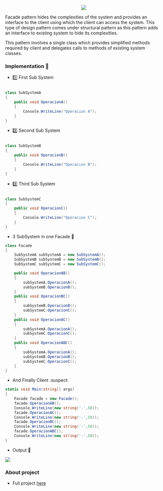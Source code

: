 <p align="center"><img src="http://yuml.me/diagram/scruffy;dir:LR;/class/[Client]depends-.-%3E[Facade],%20[Facade]-*%3E[InternalC],%20[Facade]-%3E[InternalB],%20[Facade]-.-%3E[InternalA]"></p>  

Facade pattern hides the complexities of the system and provides an interface to the client using which the client can access the system. This type of design pattern comes under structural pattern as this pattern adds an interface to existing system to hide its complexities.

This pattern involves a single class which provides simplified methods required by client and delegates calls to methods of existing system classes.

### Implementation :blue_car:

* :one: First Sub System 

```C#

class SubSystemA
{
    public void OperacionA()
    {
        Console.WriteLine("Operacion A");
    }
}

```
* :two: Second Sub System

```C#

class SubSystemB
{
    public void OperacionB()
    {
        Console.WriteLine("Operacion B");
    }
}

```
* :three: Third Sub System 

```C#

class SubSystemC
{
    public void OperacionC()
    {
        Console.WriteLine("Operacion C");
    }
}

```
* 3 SubSystem in one Facade :tophat:

```C# 
class Facade
{
    SubSystemA subSystemA = new SubSystemA();
    SubSystemB subSystemB = new SubSystemB();
    SubSystemC subSystemC = new SubSystemC();

    public void OperacionAB()
    {
        subSystemA.OperacionA();
        subSystemB.OperacionB();
    }
    public void OperacionBC()
    {
        subSystemB.OperacionB();
        subSystemC.OperacionC();
    }
    public void OperacionAC()
    {
        subSystemA.OperacionA();
        subSystemC.OperacionC();
    }
    public void OperacionABC()
    {
        subSystemA.OperacionA();
        subSystemB.OperacionB();
        subSystemC.OperacionC();
    }
}

```

* And Finally Client :suspect:

```C#
static void Main(string[] args)
{
    Facade facade = new Facade();
    facade.OperacionAB();
    Console.WriteLine(new string('-',50));
    facade.OperacionAC();
    Console.WriteLine(new string('-',50));
    facade.OperacionBC();
    Console.WriteLine(new string('-',50));
    facade.OperacionABC();
    Console.WriteLine(new string('-',50));
}
```

* Output :eyes:

<img src="https://i.gyazo.com/9383546e59a20695907877254b9e5fa4.png">

### About project 

* Full project <a href="https://github.com/VanHakobyan/DesignPatterns/edit/master/Facade">here</a>
